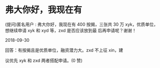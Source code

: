 # 弗大你好，我现在有

(提问)匿名用户 : 弗大你好，我现在有 400 按揭，三张共 30 万 xyk，优质单位，想继续申请 xyk 和 xyd 等，zxd 是否应该放到最 后再申请呢？谢谢！

2018-09-30

回答：有按揭且是优质单位，融资潜力大。zxd 不上征 xin，建

议优先 xyk 和 zxd 两者搭配申请。(0 赞)